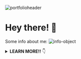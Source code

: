 ![portfolioheader](https://lh3.googleusercontent.com/pw/ACtC-3e8CMAY5FhZKwSuRgF0RRev9cAzeXmbzQOnn70P0gURNqSueEYWCmo75nJCmhHEDBTN385FNq2IuZn49xE3xBmmlAC2fM34Z_oyeUdu8O7BeAfSr-KTXX7ExJiYLBFN7Xh2597VABXtI-PatVlPGW7C=w3360-h602-no?authuser=0)

# Hey there! 👋

Some info about me: 
![info-object](https://lh3.googleusercontent.com/pw/ACtC-3f09D6VUZcqk-OpoETFcX3vns9e48DUh5ruHeU7BK1WYKFPTb57gyqxyL4aNt1qDQaS5IkH1fUcxY5R1h0SI3jAK0T6X4turdmFJlnqKH48r2PdSEjHvz7omNwUeEqoZOJW8G1LsNCbzsJvCtPFR62T=w1674-h1164-no?authuser=0)


<details>
  <summary><b>LEARN MORE!!</b> 👇</summary>
  
## 🔭 I'm currently working on:
[SetPatrol](https://www.setpatrol.com/), a marketplace where people who need high-end photography and film equipment can find people who are willing to rent it out. 

I'm also constantly tweaking my [portfolio website](https://chasecollins.tech), a single page React app that I built from scratch and styled using [Styled-Components](https://styled-components.com/). 

## 🌱 I'm currently learning:

- [Python](https://www.python.org/)
- [PHP](https://www.php.net/)
- [Wordpress](https://wordpress.com/)
- [TypeScript](https://www.typescriptlang.org/)


## 📫 Links where you can find me:

📌 [Portfolio](https://chasecollins.tech)

📌 [Resume](https://resume.creddle.io/resume/8qf10czfrxt)

📌 [LinkedIn](https://www.linkedin.com/in/chase-collins42/)

📌 [dev.to](https://dev.to/chase42)


## 📈 My GitHub Stats:
![My github stats](https://github-readme-stats.vercel.app/api?username=Chase-42&show_icons=true&title_color=fff&icon_color=79ff97&text_color=9f9f9f&bg_color=151515)

## ⌨️ My Top Languages:
![Top Langs](https://github-readme-stats.vercel.app/api/top-langs/?username=Chase-42&layout=compact&theme=dark&show_icons=true&hide_border=true&private=true)

</details>

